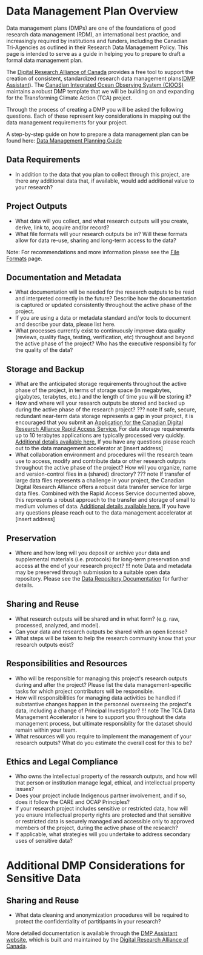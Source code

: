 # Data Management Plan Overview
Data management plans (DMPs) are one of the foundations of good research data management (RDM), an international best practice, and increasingly required by institutions and funders, including the Canadian Tri-Agencies as outlined in their Research Data Management Policy. This page is intended to serve as a guide in helping you to prepare to draft a formal data management plan. 

The [Digital Research Alliance of Canada](https://alliancecan.ca/en) provides a free tool to support the creation of consistent, standardized research data management plans([DMP Assistant](https://dmp-pgd.ca/)). The [Canadian Integrated Ocean Observing System (CIOOS)](https://cioos.ca/) maintains a robust DMP template that we will be building on and expanding for the Transforming Climate Action (TCA) project.

Through the process of creating a DMP you will be asked the following questions. Each of these represent key considerations in mapping out the data management requirements for your project.

A step-by-step guide on how to prepare a data management plan can be found here: [Data Management Planning Guide](data-management-planning-guide.md)

## Data Requirements
- In addition to the data that you plan to collect through this project, are there any additional data that, if available, would add additional value to your research?

## Project Outputs

- What data will you collect, and what research outputs will you create, derive, link to, acquire and/or record?
- What file formats will your research outputs be in? Will these formats allow for data re-use, sharing and long-term access to the data?

Note: For recommendations and more information please see the [File Formats](data-management-planning-guide/file-formats.md) page.

## Documentation and Metadata

- What documentation will be needed for the research outputs to be read and interpreted correctly in the future? Describe how the documentation is captured or updated consistently throughout the active phase of the project.
- If you are using a data or metadata standard and/or tools to document and describe your data, please list here.
- What processes currently exist to continuously improve data quality (reviews, quality flags, testing, verification, etc) throughout and beyond the active phase of the project? Who has the executive responsibility for the quality of the data?

## Storage and Backup

- What are the anticipated storage requirements throughout the active phase of the project, in terms of storage space (in megabytes, gigabytes, terabytes, etc.) and the length of time you will be storing it?
- How and where will your research outputs be stored and backed up during the active phase of the research project?
??? note
    If safe, secure, redundant near-term data storage represents a gap in your project, it is encouraged that you submit an [Application for the Canadian Digital Research Alliance Rapid Access Service.](https://docs.google.com/forms/d/e/1FAIpQLSeU_BoRk5cEz3AvVLf3e9yZJq-OvcFCQ-mg7p4AWXmUkd5rTw/viewform) For data storage requirements up to 10 terabytes applications are typically processed very quickly. [Additional details available here.](https://www.alliancecan.ca/en/services/advanced-research-computing/accessing-resources/rapid-access-service) If you have any questions please reach out to the data management accelerator at [insert address]
- What collaboration environment and procedures will the research team use to access, modify and contribute data or other research outputs throughout the active phase of the project? How will you organize, name and version-control files in a (shared) directory?
??? note
    If transfer of large data files represents a challenge in your project, the Canadian Digital Research Alliance offers a robust data transfer service for large data files. Combined with the Rapid Access Service documented above, this represents a robust approach to the transfer and storage of small to medium volumes of data. [Additional details available here.](https://docs.alliancecan.ca/wiki/Globus) If you have any questions please reach out to the data management accelerator at [insert address]

## Preservation

- Where and how long will you deposit or archive your data and supplemental materials (i.e. protocols) for long-term preservation and access at the end of your research project?
!!! note
    Data and metadata may be preserved through submission to a suitable open data repository. Please see the [Data Repository Documentation](data-repository-documentation/introduction.md) for further details.

## Sharing and Reuse

- What research outputs will be shared and in what form? (e.g. raw, processed, analyzed, and model).
- Can your data and research outputs be shared with an open license?
- What steps will be taken to help the research community know that your research outputs exist?
   
## Responsibilities and Resources

- Who will be responsible for managing this project's research outputs during and after the project? Please list the data management-specific tasks for which project contributors will be responsible.
- How will responsibilities for managing data activities be handled if substantive changes happen in the personnel overseeing the project's data, including a change of Principal Investigator?
!!! note
    The TCA Data Management Accelerator is here to support you throughout the data management process, but ultimate responsiblity for the dataset should remain within your team.
- What resources will you require to implement the management of your research outputs? What do you estimate the overall cost for this to be?

## Ethics and Legal Compliance

- Who owns the intellectual property of the research outputs, and how will that person or institution manage legal, ethical, and intellectual property issues?
- Does your project include Indigenous partner involvement, and if so, does it follow the CARE and OCAP Principles?
- If your research project includes sensitive or restricted data, how will you ensure intellectual property rights are protected and that sensitive or restricted data is securely managed and accessible only to approved members of the project, during the active phase of the research?
- If applicable, what strategies will you undertake to address secondary uses of sensitive data?

# Additional DMP Considerations for Sensitive Data
## Sharing and Reuse
- What data cleaning and anonymization procedures will be required to protect the confidentiality of partitipants in your research?

More detailed documentation is available through the [DMP Assistant website](https://dmp-pgd.ca/), which is built and maintained by the [Digital Research Alliance of Canada](https://alliancecan.ca/en).